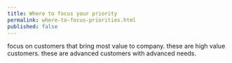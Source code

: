 ```yaml
---
title: Where to focus your priority
permalink: where-to-focus-priorities.html
published: false
---
```


focus on customers that bring most value to company. these are high value customers. these are advanced customers with advanced needs.
